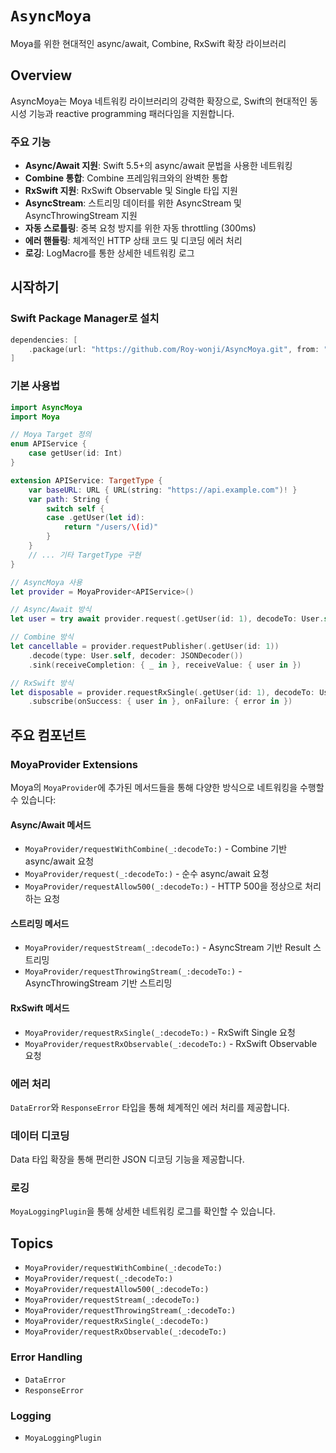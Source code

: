 # ``AsyncMoya``

Moya를 위한 현대적인 async/await, Combine, RxSwift 확장 라이브러리

## Overview

AsyncMoya는 Moya 네트워킹 라이브러리의 강력한 확장으로, Swift의 현대적인 동시성 기능과 reactive programming 패러다임을 지원합니다.

### 주요 기능

- **Async/Await 지원**: Swift 5.5+의 async/await 문법을 사용한 네트워킹
- **Combine 통합**: Combine 프레임워크와의 완벽한 통합
- **RxSwift 지원**: RxSwift Observable 및 Single 타입 지원
- **AsyncStream**: 스트리밍 데이터를 위한 AsyncStream 및 AsyncThrowingStream 지원
- **자동 스로틀링**: 중복 요청 방지를 위한 자동 throttling (300ms)
- **에러 핸들링**: 체계적인 HTTP 상태 코드 및 디코딩 에러 처리
- **로깅**: LogMacro를 통한 상세한 네트워킹 로그

## 시작하기

### Swift Package Manager로 설치

```swift
dependencies: [
    .package(url: "https://github.com/Roy-wonji/AsyncMoya.git", from: "1.0.0")
]
```

### 기본 사용법

```swift
import AsyncMoya
import Moya

// Moya Target 정의
enum APIService {
    case getUser(id: Int)
}

extension APIService: TargetType {
    var baseURL: URL { URL(string: "https://api.example.com")! }
    var path: String {
        switch self {
        case .getUser(let id):
            return "/users/\(id)"
        }
    }
    // ... 기타 TargetType 구현
}

// AsyncMoya 사용
let provider = MoyaProvider<APIService>()

// Async/Await 방식
let user = try await provider.request(.getUser(id: 1), decodeTo: User.self)

// Combine 방식
let cancellable = provider.requestPublisher(.getUser(id: 1))
    .decode(type: User.self, decoder: JSONDecoder())
    .sink(receiveCompletion: { _ in }, receiveValue: { user in })

// RxSwift 방식
let disposable = provider.requestRxSingle(.getUser(id: 1), decodeTo: User.self)
    .subscribe(onSuccess: { user in }, onFailure: { error in })
```

## 주요 컴포넌트

### MoyaProvider Extensions

Moya의 `MoyaProvider`에 추가된 메서드들을 통해 다양한 방식으로 네트워킹을 수행할 수 있습니다:

#### Async/Await 메서드

- ``MoyaProvider/requestWithCombine(_:decodeTo:)`` - Combine 기반 async/await 요청
- ``MoyaProvider/request(_:decodeTo:)`` - 순수 async/await 요청  
- ``MoyaProvider/requestAllow500(_:decodeTo:)`` - HTTP 500을 정상으로 처리하는 요청

#### 스트리밍 메서드

- ``MoyaProvider/requestStream(_:decodeTo:)`` - AsyncStream 기반 Result 스트리밍
- ``MoyaProvider/requestThrowingStream(_:decodeTo:)`` - AsyncThrowingStream 기반 스트리밍

#### RxSwift 메서드

- ``MoyaProvider/requestRxSingle(_:decodeTo:)`` - RxSwift Single 요청
- ``MoyaProvider/requestRxObservable(_:decodeTo:)`` - RxSwift Observable 요청

### 에러 처리

``DataError``와 ``ResponseError`` 타입을 통해 체계적인 에러 처리를 제공합니다.

### 데이터 디코딩

Data 타입 확장을 통해 편리한 JSON 디코딩 기능을 제공합니다.

### 로깅

``MoyaLoggingPlugin``을 통해 상세한 네트워킹 로그를 확인할 수 있습니다.

## Topics

- ``MoyaProvider/requestWithCombine(_:decodeTo:)``
- ``MoyaProvider/request(_:decodeTo:)``
- ``MoyaProvider/requestAllow500(_:decodeTo:)``
- ``MoyaProvider/requestStream(_:decodeTo:)``
- ``MoyaProvider/requestThrowingStream(_:decodeTo:)``
- ``MoyaProvider/requestRxSingle(_:decodeTo:)``
- ``MoyaProvider/requestRxObservable(_:decodeTo:)``

### Error Handling

- ``DataError``
- ``ResponseError``

### Logging

- ``MoyaLoggingPlugin``
